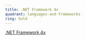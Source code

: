 ```yaml
---
title: .NET Framework 4x
quadrant: languages-and-frameworks
ring: hold
---
```


[.NET Framework 4x](https://dotnet.microsoft.com/en-us/download/dotnet-framework)
